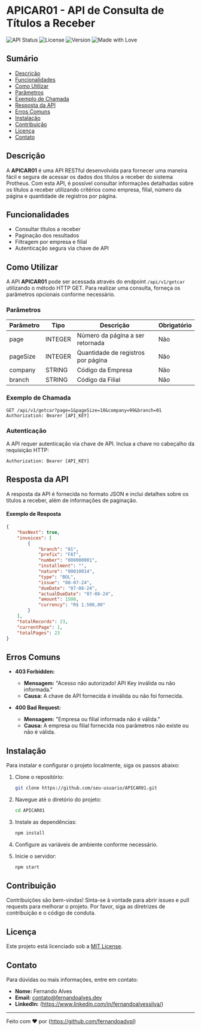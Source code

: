 
# APICAR01 - API de Consulta de Títulos a Receber

![API Status](https://img.shields.io/badge/status-active-brightgreen)
![License](https://img.shields.io/badge/license-MIT-blue)
![Version](https://img.shields.io/badge/version-1.0.0-blueviolet)
![Made with Love](https://img.shields.io/badge/made_with-love-red)

## Sumário

- [Descrição](#descrição)
- [Funcionalidades](#funcionalidades)
- [Como Utilizar](#como-utilizar)
- [Parâmetros](#parâmetros)
- [Exemplo de Chamada](#exemplo-de-chamada)
- [Resposta da API](#resposta-da-api)
- [Erros Comuns](#erros-comuns)
- [Instalação](#instalação)
- [Contribuição](#contribuição)
- [Licença](#licença)
- [Contato](#contato)

## Descrição

A **APICAR01** é uma API RESTful desenvolvida para fornecer uma maneira fácil e segura de acessar os dados dos títulos a receber do sistema Protheus. Com esta API, é possível consultar informações detalhadas sobre os títulos a receber utilizando critérios como empresa, filial, número da página e quantidade de registros por página.

## Funcionalidades

- Consultar títulos a receber
- Paginação dos resultados
- Filtragem por empresa e filial
- Autenticação segura via chave de API

## Como Utilizar

A API **APICAR01** pode ser acessada através do endpoint `/api/v1/getcar` utilizando o método HTTP GET. Para realizar uma consulta, forneça os parâmetros opcionais conforme necessário.

### Parâmetros

| Parâmetro | Tipo    | Descrição                    | Obrigatório |
|-----------|---------|------------------------------|-------------|
| page      | INTEGER | Número da página a ser retornada | Não         |
| pageSize  | INTEGER | Quantidade de registros por página | Não         |
| company   | STRING  | Código da Empresa            | Não         |
| branch    | STRING  | Código da Filial             | Não         |

### Exemplo de Chamada

```http
GET /api/v1/getcar?page=1&pageSize=10&company=99&branch=01
Authorization: Bearer [API_KEY]
```

### Autenticação

A API requer autenticação via chave de API. Inclua a chave no cabeçalho da requisição HTTP:

```http
Authorization: Bearer [API_KEY]
```

## Resposta da API

A resposta da API é fornecida no formato JSON e inclui detalhes sobre os títulos a receber, além de informações de paginação.

#### Exemplo de Resposta

```json
{
	"hasNext": true,
	"invoices": [
		{
			"branch": "01",
			"prefix": "FAT",
			"number": "000000001",
			"installment": "",
			"nature": "00010014",
			"type": "BOL",
			"issue": "08-07-24",
			"dueDate": "07-08-24",
			"actualDueDate": "07-08-24",
			"amount": 1500,
			"currency": "R$ 1.500,00"
		}
	],
	"totalRecords": 23,
	"currentPage": 1,
	"totalPages": 23
}
```

## Erros Comuns

- **403 Forbidden:**
  - **Mensagem:** "Acesso não autorizado! API Key inválida ou não informada."
  - **Causa:** A chave de API fornecida é inválida ou não foi fornecida.

- **400 Bad Request:**
  - **Mensagem:** "Empresa ou filial informada não é válida."
  - **Causa:** A empresa ou filial fornecida nos parâmetros não existe ou não é válida.

## Instalação

Para instalar e configurar o projeto localmente, siga os passos abaixo:

1. Clone o repositório:
    ```sh
    git clone https://github.com/seu-usuario/APICAR01.git
    ```

2. Navegue até o diretório do projeto:
    ```sh
    cd APICAR01
    ```

3. Instale as dependências:
    ```sh
    npm install
    ```

4. Configure as variáveis de ambiente conforme necessário.

5. Inicie o servidor:
    ```sh
    npm start
    ```

## Contribuição

Contribuições são bem-vindas! Sinta-se à vontade para abrir issues e pull requests para melhorar o projeto. Por favor, siga as diretrizes de contribuição e o código de conduta.

## Licença

Este projeto está licenciado sob a [MIT License](LICENSE).

## Contato

Para dúvidas ou mais informações, entre em contato:

- **Nome:** Fernando Alves
- **Email:** contato@fernandoalves.dev
- **LinkedIn:** (https://www.linkedin.com/in/fernandoalvessilva/)

---

Feito com ❤️ por (https://github.com/fernandoadvpl)
